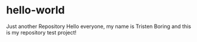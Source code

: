 # hello-world
Just another Repository
Hello everyone, my name is Tristen Boring and this is my repository test project! 
